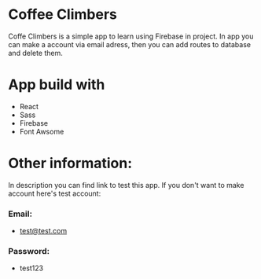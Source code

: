 
# Coffee Climbers

Coffe Climbers is a simple app to learn using Firebase in project. In app you can make a account via email adress,
then you can add routes to database and delete them.



# App build with

 - React
 - Sass
 - Firebase
 - Font Awsome


 
# Other information:
In description you can find link to test this app. If you don't want to make account here's test account:

### Email: 

 - test@test.com
 
### Password:
 
 - test123
